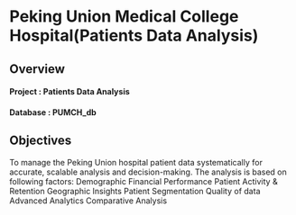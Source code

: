 # Peking Union Medical College Hospital(Patients Data Analysis)
## Overview
#### Project : Patients Data Analysis
#### Database : PUMCH_db
## Objectives
To manage the Peking Union hospital patient data systematically for accurate, scalable analysis and decision-making.
The analysis is based on following factors:
Demographic 
Financial Performance
Patient Activity & Retention
Geographic Insights
Patient Segmentation
Quality of data
Advanced Analytics
Comparative Analysis
